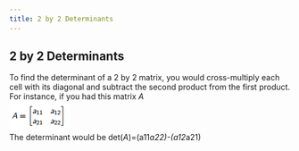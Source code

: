 ```yaml
---
title: 2 by 2 Determinants
---
```

## 2 by 2 Determinants

To find the determinant of a 2 by 2 matrix, you would cross-multiply each cell with its diagonal and subtract the second product from the first product. <br />For instance, if you had this matrix *A* <br />![A 2 by 2 vector](https://github.com/ShawnToubeau/Images/blob/master/2%20by%202%20vector.PNG) <br /> The determinant would be det(*A*)=(a11*a22)-(a12*a21)

